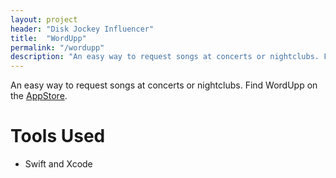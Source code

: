 ```yaml
---
layout: project
header: "Disk Jockey Influencer"
title:  "WordUpp"
permalink: "/wordupp"
description: "An easy way to request songs at concerts or nightclubs. Find WordUpp on the <a href='https://itunes.apple.com/app/wordupp/id983142192' target='\_blank'>AppStore.</a>"
---
```

An easy way to request songs at concerts or nightclubs. Find WordUpp on the <a href='https://itunes.apple.com/app/wordupp/id983142192' target='\_blank'>AppStore</a>.

# Tools Used
- Swift and Xcode
